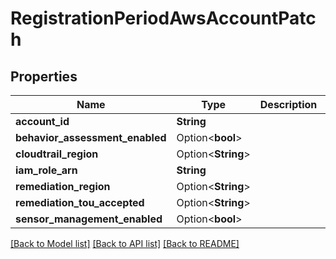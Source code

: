 # RegistrationPeriodAwsAccountPatch

## Properties

Name | Type | Description | Notes
------------ | ------------- | ------------- | -------------
**account_id** | **String** |  |
**behavior_assessment_enabled** | Option<**bool**> |  | [optional]
**cloudtrail_region** | Option<**String**> |  | [optional]
**iam_role_arn** | **String** |  |
**remediation_region** | Option<**String**> |  | [optional]
**remediation_tou_accepted** | Option<**String**> |  | [optional]
**sensor_management_enabled** | Option<**bool**> |  | [optional]

[[Back to Model list]](../README.md#documentation-for-models) [[Back to API list]](../README.md#documentation-for-api-endpoints) [[Back to README]](../README.md)
